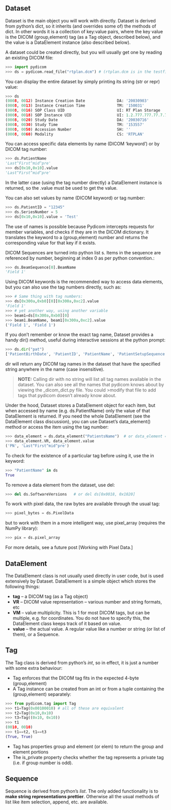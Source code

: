 <!-- 
.. title: Read DICOM files in Python
.. slug: read-dicom-files-in-python
.. date: 2016-04-18 13:07:55 UTC+02:00
.. tags: dicom, python, pydicom
.. category: python,dicom
.. link: 
.. description: 
.. type: text
-->

## Dataset
Dataset is the main object you will work with directly. Dataset is derived from python’s dict, so it inherits (and overrides some of) the methods of dict. In other words it is a collection of key:value pairs, where the key value is the DICOM (group,element) tag (as a Tag object, described below), and the value is a DataElement instance (also described below).

A dataset could be created directly, but you will usually get one by reading an existing DICOM file:

```python
>>> import pydicom
>>> ds = pydicom.read_file("rtplan.dcm") # (rtplan.dcm is in the testfiles directory)
```

You can display the entire dataset by simply printing its string (str or repr) value:

```python
>>> ds
(0008, 0012) Instance Creation Date              DA: '20030903'
(0008, 0013) Instance Creation Time              TM: '150031'
(0008, 0016) SOP Class UID                       UI: RT Plan Storage
(0008, 0018) SOP Instance UID                    UI: 1.2.777.777.77.7.7777.7777.20030903150023
(0008, 0020) Study Date                          DA: '20030716'
(0008, 0030) Study Time                          TM: '153557'
(0008, 0050) Accession Number                    SH: ''
(0008, 0060) Modality                            CS: 'RTPLAN'
```

You can access specific data elements by name (DICOM ‘keyword’) or by DICOM tag number:

```python
>>> ds.PatientName
'Last^First^mid^pre'
>>> ds[0x10,0x10].value
'Last^First^mid^pre'
```

In the latter case (using the tag number directly) a DataElement instance is returned, so the .value must be used to get the value.

You can also set values by name (DICOM keyword) or tag number:

```python
>>> ds.PatientID = "12345"
>>> ds.SeriesNumber = 5
>>> ds[0x10,0x10].value = 'Test'
```

The use of names is possible because Pydicom intercepts requests for member variables, and checks if they are in the DICOM dictionary. It translates the keyword to a (group,element) number and returns the corresponding value for that key if it exists.

DICOM Sequences are turned into python list s. Items in the sequence are referenced by number, beginning at index 0 as per python convention.:

```python
>>> ds.BeamSequence[0].BeamName
'Field 1'
```

Using DICOM keywords is the recommended way to access data elements, but you can also use the tag numbers directly, such as:

```python
>>> # Same thing with tag numbers:
>>> ds[0x300a,0xb0][0][0x300a,0xc2].value
'Field 1'
>>> # yet another way, using another variable
>>> beam1=ds[0x300a,0xb0][0]
>>> beam1.BeamName, beam1[0x300a,0xc2].value
('Field 1', 'Field 1')
```

If you don’t remember or know the exact tag name, Dataset provides a handy dir() method, useful during interactive sessions at the python prompt:

```python
>>> ds.dir("pat")
['PatientBirthDate', 'PatientID', 'PatientName', 'PatientSetupSequence', 'PatientSex']
```

dir will return any DICOM tag names in the dataset that have the specified string anywhere in the name (case insensitive).

>**NOTE:**
>Calling dir with no string will list all tag names available in the dataset.
>You can also see all the names that pydicom knows about by viewing the _dicom_dict.py file. You could >modify that file to add tags that pydicom doesn’t already know about.

Under the hood, Dataset stores a DataElement object for each item, but when accessed by name (e.g. ds.PatientName) only the value of that DataElement is returned. If you need the whole DataElement (see the DataElement class discussion), you can use Dataset’s data_element() method or access the item using the tag number:

```python
>>> data_element = ds.data_element("PatientsName")  # or data_element = ds[0x10,0x10]
>>> data_element.VR, data_element.value
('PN', 'Last^First^mid^pre')
```

To check for the existence of a particular tag before using it, use the in keyword:
```python
>>> "PatientName" in ds
True
```
To remove a data element from the dataset, use del:

```python
>>> del ds.SoftwareVersions   # or del ds[0x0018, 0x1020]
```

To work with pixel data, the raw bytes are available through the usual tag:

```python
>>> pixel_bytes = ds.PixelData
```

but to work with them in a more intelligent way, use pixel_array (requires the NumPy library):

```python
>>> pix = ds.pixel_array
```

For more details, see a future post [Working with Pixel Data.]

## DataElement
The DataElement class is not usually used directly in user code, but is used extensively by Dataset. DataElement is a simple object which stores the following things:

* **tag** – a DICOM tag (as a Tag object)
* **VR** – DICOM value representation – various number and string formats, etc
* **VM** – value multiplicity. This is 1 for most DICOM tags, but can be multiple, e.g. for coordinates. You do not have to specify this, the DataElement class keeps track of it based on value.
* **value** – the actual value. A regular value like a number or string (or list of them), or a Sequence.

## Tag
The Tag class is derived from python’s *int*, so in effect, it is just a number with some extra behaviour:

* Tag enforces that the DICOM tag fits in the expected 4-byte (group,element)
* A Tag instance can be created from an int or from a tuple containing the (group,element) separately:
 
```python
>>> from pydicom.tag import Tag
>>> t1=Tag(0x00100010) # all of these are equivalent
>>> t2=Tag(0x10,0x10)
>>> t3=Tag((0x10, 0x10))
>>> t1
(0010, 0010)
>>> t1==t2, t1==t3
(True, True)
```

* Tag has properties group and element (or elem) to return the group and element portions
* The is_private property checks whether the tag represents a private tag (i.e. if group number is odd).

## Sequence
Sequence is derived from python’s *list*. The only added functionality is to **make string representations prettier**. Otherwise all the usual methods of list like item selection, append, etc. are available.
